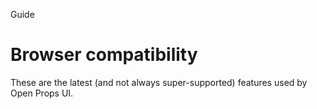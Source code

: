 <script setup lang="ts">
		import Baseline from "../.vitepress/theme/app/components/Baseline.vue"
const limited = ['container-style-queries', 'scope', 'interpolate-size', 'details-content', 'accent-color']
const baseline = ['content-visibility', 'light-dark',  'color-mix', 'has','nesting']
</script>

<hgroup>
<p>Guide</p>
<h1>Browser compatibility</h1>
<p>These are the latest (and not always super-supported) features used by Open Props UI.</p>
</hgroup>

<Baseline :ids="[...limited, ...baseline]" />

